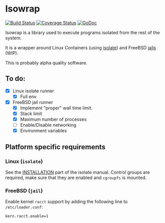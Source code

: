# Isowrap

[![Build Status](https://travis-ci.org/xmc-dev/isowrap.svg?branch=master)](https://travis-ci.org/xmc-dev/isowrap)
[![Coverage Status](https://coveralls.io/repos/github/xmc-dev/isowrap/badge.svg)](https://coveralls.io/github/xmc-dev/isowrap)
[![GoDoc](https://godoc.org/github.com/xmc-dev/isowrap?status.svg)](https://godoc.org/github.com/xmc-dev/isowrap)

Isowrap is a library used to execute programs isolated from the rest of the system.

It is a wrapper around Linux Containers (using [isolate](https://github.com/ioi/isolate)) and FreeBSD [jails](https://www.freebsd.org/doc/handbook/jails.html) (WIP).

This is probably alpha quality software.

## To do:

- [x] Linux isolate runner
  - [x] Full env
- [x] FreeBSD jail runner
  - [x] Implement "proper" wall time limit.
  - [x] Stack limit
  - [x] Maximum number of processes
  - [ ] Enable/Disable networking
  - [x] Environment variables

## Platform specific requirements

### Linux (`isolate`)

See the [INSTALLATION](https://github.com/ioi/isolate/blob/master/isolate.1.txt#L254-L280) part of the isolate manual. Control groups are required, make sure that they are enabled and `cgroupfs` is mounted.

### FreeBSD (`jail`)

Enable kernel `racct` support by adding the following line to `/etc/loader.conf`:

```
kern.racct.enable=1
```
